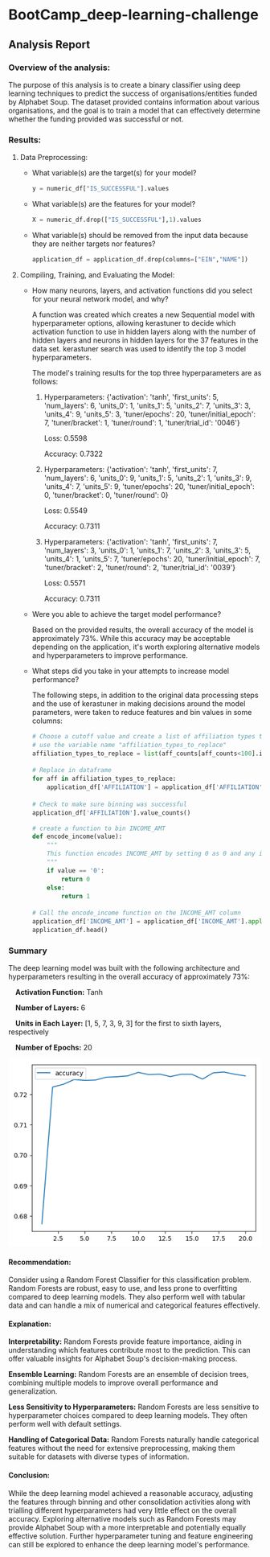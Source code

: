 # BootCamp_deep-learning-challenge

## Analysis Report

### Overview of the analysis:

The purpose of this analysis is to create a binary classifier using deep learning techniques to predict the success of organisations/entities funded by Alphabet Soup. The dataset provided contains information about various organisations, and the goal is to train a model that can effectively determine whether the funding provided was successful or not.

### Results:

1. Data Preprocessing:
   - What variable(s) are the target(s) for your model?

        ```python
        y = numeric_df["IS_SUCCESSFUL"].values
        ```

   - What variable(s) are the features for your model?
   
        ```python
        X = numeric_df.drop(["IS_SUCCESSFUL"],1).values
        ```
        
   - What variable(s) should be removed from the input data because they are neither targets nor features?

        ```python
        application_df = application_df.drop(columns=["EIN","NAME"])
        ```
        

2. Compiling, Training, and Evaluating the Model:
   - How many neurons, layers, and activation functions did you select for your neural network model, and why?
        
        A function was created which creates a new Sequential model with hyperparameter options, allowing kerastuner to decide which activation function to use in hidden layers along with the number of hidden layers and neurons in hidden layers for the 37 features in the data set. kerastuner search was used to identify the top 3 model hyperparameters.

        The model's training results for the top three hyperparameters are as follows:

        1. Hyperparameters: {'activation': 'tanh', 'first_units': 5, 'num_layers': 6, 'units_0': 1, 'units_1': 5, 'units_2': 7, 'units_3': 3, 'units_4': 9, 'units_5': 3, 'tuner/epochs': 20, 'tuner/initial_epoch': 7, 'tuner/bracket': 1, 'tuner/round': 1, 'tuner/trial_id': '0046'}

            Loss: 0.5598
            
            Accuracy: 0.7322

        2. Hyperparameters: {'activation': 'tanh', 'first_units': 7, 'num_layers': 6, 'units_0': 9, 'units_1': 5, 'units_2': 1, 'units_3': 9, 'units_4': 7, 'units_5': 9, 'tuner/epochs': 20, 'tuner/initial_epoch': 0, 'tuner/bracket': 0, 'tuner/round': 0}
            
            Loss: 0.5549

            Accuracy: 0.7311

        3. Hyperparameters: {'activation': 'tanh', 'first_units': 7, 'num_layers': 3, 'units_0': 1, 'units_1': 7, 'units_2': 3, 'units_3': 5, 'units_4': 1, 'units_5': 7, 'tuner/epochs': 20, 'tuner/initial_epoch': 7, 'tuner/bracket': 2, 'tuner/round': 2, 'tuner/trial_id': '0039'}
            
            Loss: 0.5571

            Accuracy: 0.7311
        


   - Were you able to achieve the target model performance?

        Based on the provided results, the overall accuracy of the model is approximately 73%. While this accuracy may be acceptable depending on the application, it's worth exploring alternative models and hyperparameters to improve performance.


   - What steps did you take in your attempts to increase model performance?
        
        The following steps, in addition to the original data processing steps and the use of kerastuner in making decisions around the model parameters, were taken to reduce features and bin values in some columns:

        ```python
        # Choose a cutoff value and create a list of affiliation types to be replaced
        # use the variable name "affiliation_types_to_replace"
        affiliation_types_to_replace = list(aff_counts[aff_counts<100].index)

        # Replace in dataframe
        for aff in affiliation_types_to_replace:
            application_df['AFFILIATION'] = application_df['AFFILIATION'].replace(aff,"Other_Affiliation")

        # Check to make sure binning was successful
        application_df['AFFILIATION'].value_counts()
        ```

        ```python
        # create a function to bin INCOME_AMT
        def encode_income(value):
            """
            This function encodes INCOME_AMT by setting 0 as 0 and any income as 1.
            """
            if value == '0':
                return 0
            else:
                return 1

        # Call the encode_income function on the INCOME_AMT column
        application_df['INCOME_AMT'] = application_df['INCOME_AMT'].apply(encode_income)
        application_df.head()
        ```

### Summary

The deep learning model was built with the following architecture and hyperparameters resulting in the overall accuracy of approximately 73%:

&emsp;**Activation Function:** Tanh

&emsp;**Number of Layers:** 6

&emsp;**Units in Each Layer:** [1, 5, 7, 3, 9, 3] for the first to sixth layers, respectively

&emsp;**Number of Epochs:** 20

![accuracy](images/Accuracy_Plot.PNG)

#### Recommendation:

Consider using a Random Forest Classifier for this classification problem. Random Forests are robust, easy to use, and less prone to overfitting compared to deep learning models. They also perform well with tabular data and can handle a mix of numerical and categorical features effectively.

#### Explanation:

**Interpretability:** Random Forests provide feature importance, aiding in understanding which features contribute most to the prediction. This can offer valuable insights for Alphabet Soup's decision-making process.

**Ensemble Learning:** Random Forests are an ensemble of decision trees, combining multiple models to improve overall performance and generalization.

**Less Sensitivity to Hyperparameters:** Random Forests are less sensitive to hyperparameter choices compared to deep learning models. They often perform well with default settings.

**Handling of Categorical Data:** Random Forests naturally handle categorical features without the need for extensive preprocessing, making them suitable for datasets with diverse types of information.

#### Conclusion:
While the deep learning model achieved a reasonable accuracy, adjusting the features through binning and other consolidation activities along with trialling different hyperparameters had very little effect on the overall accuracy.  Exploring alternative models such as Random Forests may provide Alphabet Soup with a more interpretable and potentially equally effective solution. Further hyperparameter tuning and feature engineering can still be explored to enhance the deep learning model's performance.